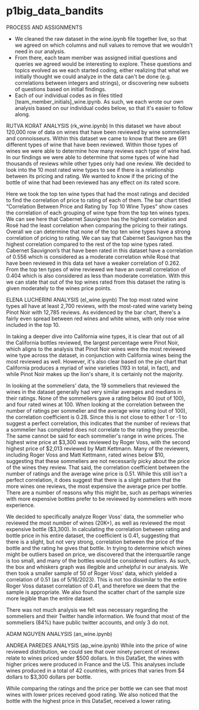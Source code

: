 # p1big_data_bandits

PROCESS AND ASSIGNMENTS
- We cleaned the raw dataset in the wine.ipynb file together live, so that we agreed on which columns and null values to remove that we wouldn't need in our analysis. 
- From there, each team member was assigned initial questions and queries we agreed would be interesting to explore. These questions and topics evolved as we each started coding, either realizing that what we initially thought we could analyze in the data can't be done (e.g. correlations between integers and strings), or discovering new subsets of questions based on initial findings. 
- Each of our individual codes as in files titled [team_member_initials]_wine.ipynb. As such, we each wrote our own analysis based on our individual codes below, so that it's easier to follow along.

RUTVA KORAT ANALYSIS (rk_wine.ipynb)
In this dataset we have about 120,000 row of data on wines that have been reviewed by wine sommeliers and connoisseurs.
Within this dataset we came to know that there are 691 different types of wine that have been reviewed. Within those types of wines we were able to determine how many reviews each type of wine had. In our findings we were able to determine that some types of wine had thousands of reviews while other types only had one review. We decided to look into the 10 most rated wine types to see if there is a relationship between its pricing and rating. We wanted to know if the pricing of the bottle of wine that had been reviewed has any effect on its rated score. 

Here we took the top ten wine types that had the most ratings and decided to find the correlation of price to rating of each of them. The bar chart titled “Correlation Between Price and Rating by Top 10 Wine Types” show cases the correlation of each grouping of wine type from the top ten wines types. We can see here that Cabernet Sauvignon has the highest correlation and Rosé had the least correlation when comparing the pricing to their ratings. Overall we can determine that none of the top ten wine types have a strong correlation of pricing to rating. We can say that Cabernet Sauvignon has the highest correlation compared to the rest of the top wine types rated. Cabernet Sauvignon’s that have been rated in this dataset have a correlation of 0.556 which is considered as a moderate correlation while Rosé that have been reviewed in this data set have a weaker correlation of 0.262. From the top ten types of wine reviewed we have an overall correlation of 0.404 which is also considered as less than moderate correlation. With this we can state that out of the top wines rated from this dataset the rating is given moderately to the wines price points. 


ELENA LUCHERINI ANALYSIS (el_wine.ipynb)
The top most rated wine types all have at least 2,700 reviews, with the most-rated wine variety being Pinot Noir with 12,785 reviews. As evidenced by the bar chart, there's a fairly even spread between red wines and white wines, with only rose wine included in the top 10.

In taking a deeper dive into California wine types, it is clear that out of all the California bottles reviewed, the largest percentage were Pinot Noir, which aligns to the analysis that Pinot Noir wines were the most reviewed wine type across the dataset, in conjunction with California wines being the most reviewed as well. However, it's also clear based on the pie chart that California produces a myriad of wine varieties (193 in total, in fact), and while Pinot Noir makes up the lion's share, it is certainly not the majority. 

In looking at the sommeliers' data, the 19 sommeliers that reviewed the wines in the dataset generally had very similar averages and medians in their ratings. None of the sommeliers gave a rating below 80 (out of 100), and four rated wines at 100. When looking at the correlation between the number of ratings per sommelier and the average wine rating (out of 100), the correlation coefficient is 0.28. Since this is not close to either 1 or -1 to suggest a perfect correlation, this indicates that the number of reviews that a sommelier has completed does not correlate to the rating they prescribe. The same cannot be said for each sommelier's range in wine prices. The highest wine price at $3,300 was reviewed by Roger Voss, with the second highest price of $2,013 reviewed by Matt Kettmann. Many of the reviewers, including Roger Voss and Matt Kettmann, rated wines below $10, suggesting that these sommeliers are not necessarily picky about the price of the wines they review. That said, the correlation coefficient between the number of ratings and the average wine price is 0.51. While this still isn't a perfect correlation, it does suggest that there is a slight pattern that the more wines one reviews, the most expensive the average price per bottle. There are a number of reasons why this might be, such as perhaps wineries with more expensive bottles prefer to be reviewed by sommeliers with more experience. 

We decided to specifically analyze Roger Voss' data, the sommelier who reviewed the most number of wines (20K+), as well as reviewed the most expensive bottle ($3,300). In calculating the correlation between rating and bottle price in his entire dataset, the coefficient is 0.41, suggesting that there is a slight, but not very strong, correlation between the price of the bottle and the rating he gives that bottle. In trying to determine which wines might be outliers based on price, we discovered that the interquartile range is too small, and many of the bottles would be considered outliers. As such, the box and whiskers graph was illegible and unhelpful in our analysis. We then took a smaller sample of 50 of Roger Voss' data, which yielded a correlation of 0.51 (as of 5/16/2023). This is not too dissimilar to the entire Roger Voss dataset correlation of 0.41, and therefore we deem that the sample is appropriate. We also found the scatter chart of the sample size more legible than the entire dataset. 

There was not much analysis we felt was necessary regarding the sommeliers and their Twitter handle information. We found that most of the sommeliers (84%) have public twitter accounts, and only 3 do not.


ADAM NGUYEN ANALYSIS (an_wine.ipynb)



ANDREA PAREDES ANALYSIS (ap_wine.ipynb)
While into the price of wine reviewed distribution, we could see that over ninety percent of reviews relate to wines priced under $500 dollars. In this DataSet, the wines with higher prices were produced in France and the US.
This analyses include wines produced in a total of 42 countries, with prices that varies from $4 dollars to $3,300 dollars per bottle.

While comparing the ratings and the price per bottle we can see that most wines with lower prices received good rating. We also noticed that the bottle with the highest price in this DataSet, received a lower rating.